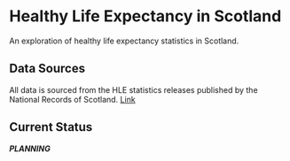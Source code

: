 # Healthy Life Expectancy in Scotland

An exploration of healthy life expectancy statistics in Scotland.

## Data Sources

All data is sourced from the HLE statistics releases published by the National Records of Scotland. [Link](https://www.nrscotland.gov.uk/statistics-and-data/statistics/statistics-by-theme/life-expectancy/healthy-life-expectancy-in-scotland/2019-2021)

## Current Status

_**PLANNING**_
